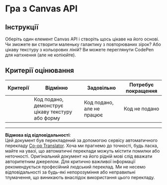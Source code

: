 <!--
CO_OP_TRANSLATOR_METADATA:
{
  "original_hash": "ca1cf78a4c60df77ab32a154ec024d7f",
  "translation_date": "2025-08-27T22:25:10+00:00",
  "source_file": "6-space-game/2-drawing-to-canvas/assignment.md",
  "language_code": "uk"
}
-->
# Гра з Canvas API

## Інструкції

Оберіть один елемент Canvas API і створіть щось цікаве на його основі. Чи зможете ви створити маленьку галактику з повторюваних зірок? Або цікаву текстуру з кольорових ліній? Ви можете переглянути CodePen для натхнення (але не копіюйте).

## Критерії оцінювання

| Критерії | Відмінно                                                  | Задовільно                        | Потребує покращення   |
| -------- | --------------------------------------------------------- | ---------------------------------- | --------------------- |
|          | Код подано, демонструє цікаву текстуру або форму          | Код подано, але не працює         | Код не подано         |

---

**Відмова від відповідальності**:  
Цей документ був перекладений за допомогою сервісу автоматичного перекладу [Co-op Translator](https://github.com/Azure/co-op-translator). Хоча ми прагнемо до точності, будь ласка, майте на увазі, що автоматичні переклади можуть містити помилки або неточності. Оригінальний документ на його рідній мові слід вважати авторитетним джерелом. Для критично важливої інформації рекомендується професійний людський переклад. Ми не несемо відповідальності за будь-які непорозуміння або неправильні тлумачення, що виникають внаслідок використання цього перекладу.